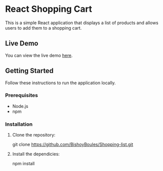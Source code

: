 # React Shopping Cart

This is a simple React application that displays a list of products and allows users to add them to a shopping cart.

## Live Demo

You can view the live demo [here](https://splendorous-rabanadas-ff1827.netlify.app/).

## Getting Started

Follow these instructions to run the application locally.

### Prerequisites

- Node.js
- npm

### Installation

1. Clone the repository:

    git clone https://github.com/BishoyBoules/Shopping-list.git

2. Install the dependicies:

    npm install
